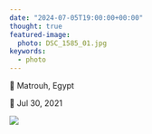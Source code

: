 ```yaml
---
date: "2024-07-05T19:00:00+00:00"
thought: true
featured-image:
  photo: DSC_1585_01.jpg
keywords:
  - photo
---
```


📌 Matrouh, Egypt

📅 Jul 30, 2021

![](DSC_1585_01.jpg "")
